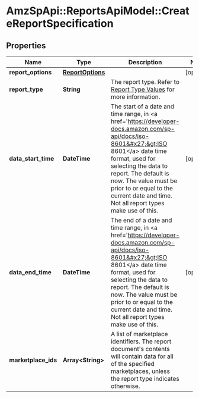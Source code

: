 # AmzSpApi::ReportsApiModel::CreateReportSpecification

## Properties
Name | Type | Description | Notes
------------ | ------------- | ------------- | -------------
**report_options** | [**ReportOptions**](ReportOptions.md) |  | [optional] 
**report_type** | **String** | The report type. Refer to [Report Type Values](https://developer-docs.amazon.com/sp-api/docs/report-type-values) for more information. | 
**data_start_time** | **DateTime** | The start of a date and time range, in &lt;a href&#x3D;&#x27;https://developer-docs.amazon.com/sp-api/docs/iso-8601&#x27;&gt;ISO 8601&lt;/a&gt; date time format, used for selecting the data to report. The default is now. The value must be prior to or equal to the current date and time. Not all report types make use of this. | [optional] 
**data_end_time** | **DateTime** | The end of a date and time range, in &lt;a href&#x3D;&#x27;https://developer-docs.amazon.com/sp-api/docs/iso-8601&#x27;&gt;ISO 8601&lt;/a&gt; date time format, used for selecting the data to report. The default is now. The value must be prior to or equal to the current date and time. Not all report types make use of this. | [optional] 
**marketplace_ids** | **Array&lt;String&gt;** | A list of marketplace identifiers. The report document&#x27;s contents will contain data for all of the specified marketplaces, unless the report type indicates otherwise. | 

